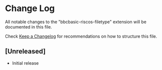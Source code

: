 # Change Log

All notable changes to the "bbcbasic-riscos-filetype" extension will be documented in this file.

Check [Keep a Changelog](http://keepachangelog.com/) for recommendations on how to structure this file.

## [Unreleased]

- Initial release